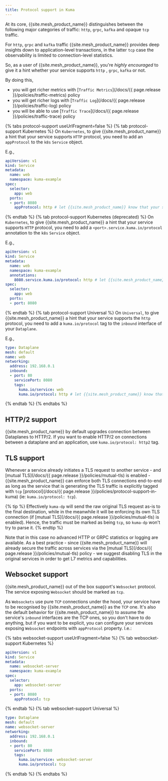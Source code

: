 ```yaml
---
title: Protocol support in Kuma
---
```


At its core, {{site.mesh_product_name}} distinguishes between the following major categories of traffic: `http`, `grpc`, `kafka` and opaque `tcp` traffic.

For `http`, `grpc` and `kafka` traffic {{site.mesh_product_name}} provides deep insights down to application-level transactions, in the latter `tcp` case the observability is limited to connection-level statistics.

So, as a user of {{site.mesh_product_name}}, you're _highly encouraged_ to give it a hint whether your service supports `http` , `grpc`, `kafka` or not.

By doing this,

* you will get richer metrics with [`Traffic Metrics`](/docs/{{ page.release }}/policies/traffic-metrics) policy
* you will get richer logs with [`Traffic Log`](/docs/{{ page.release }}/policies/traffic-log) policy
* you will be able to use [`Traffic Trace`](/docs/{{ page.release }}/policies/traffic-trace) policy

{% tabs protocol-support useUrlFragment=false %}
{% tab protocol-support Kubernetes %}
On `Kubernetes`, to give {{site.mesh_product_name}} a hint that your service supports `HTTP` protocol, you need to add an `appProtocol` to the `k8s` `Service` object.

E.g.,

```yaml
apiVersion: v1
kind: Service
metadata:
  name: web
  namespace: kuma-example
spec:
  selector:
    app: web
  ports:
  - port: 8080
    appProtocol: http # let {{site.mesh_product_name}} know that your service supports HTTP protocol
```

{% endtab %}
{% tab protocol-support Kubernetes (deprecated) %}
On `Kubernetes`, to give {{site.mesh_product_name}} a hint that your service supports `HTTP` protocol, you need to add a `<port>.service.kuma.io/protocol` annotation to the `k8s` `Service` object.

E.g.,

```yaml
apiVersion: v1
kind: Service
metadata:
  name: web
  namespace: kuma-example
  annotations:
    8080.service.kuma.io/protocol: http # let {{site.mesh_product_name}} know that your service supports HTTP protocol
spec:
  selector:
    app: web
  ports:
  - port: 8080
```

{% endtab %}
{% tab protocol-support Universal %}
On `Universal`, to give {{site.mesh_product_name}} a hint that your service supports the `http` protocol, you need to add a `kuma.io/protocol` tag to the `inbound` interface of your `Dataplane`.

E.g.,

```yaml
type: Dataplane
mesh: default
name: web
networking:
  address: 192.168.0.1 
  inbound:
  - port: 80
    servicePort: 8080
    tags:
      kuma.io/service: web
      kuma.io/protocol: http # let {{site.mesh_product_name}} know that your service supports HTTP protocol
```
{% endtab %}
{% endtabs %}

## HTTP/2 support

{{site.mesh_product_name}} by default upgrades connection between Dataplanes to HTTP/2. If you want to enable HTTP/2 on connections between a dataplane and an application, use `kuma.io/protocol: http2` tag.


## TLS support

Whenever a service already initiates a TLS request to another service - and [mutual TLS](/docs/{{ page.release }}/policies/mutual-tls) is enabled - {{site.mesh_product_name}} can enforce both TLS connections end-to-end as long as the service that is generating the TLS traffic is explicitly tagged with `tcp` [protocol](/docs/{{ page.release }}/policies/protocol-support-in-kuma) (ie: `kuma.io/protocol: tcp`).

{% tip %}
Effectively `kuma-dp` will send the raw original TLS request as-is to the final destination, while in the meanwhile it will be enforcing its own TLS connection (if [mutual TLS](/docs/{{ page.release }}/policies/mutual-tls) is enabled). Hence, the traffic must be marked as being `tcp`, so `kuma-dp` won't try to parse it.
{% endtip %}

Note that in this case no advanced HTTP or GRPC statistics or logging are available. As a best practice - since {{site.mesh_product_name}} will already secure the traffic across services via the [mutual TLS](/docs/{{ page.release }}/policies/mutual-tls) policy - we suggest disabling TLS in the original services in order to get L7 metrics and capabilities.

## Websocket support

{{site.mesh_product_name}} out of the box support's `Websocket` protocol. The service exposing `Websocket` should be marked as `tcp`.

As `Websockets` use pure `TCP` connections under the hood, your service have to be recognised by {{site.mesh_product_name}} as the `TCP` one. It's also the default behavior for {{site.mesh_product_name}} to assume the service's `inbound` interfaces are the TCP ones, so you don't have to do anything, but if you want to be explicit, you can configure your services exposing `Websocket` endpoints with `appProtocol` property. I.e.:

{% tabs websocket-support useUrlFragment=false %}
{% tab websocket-support Kubernetes %}
```yaml
apiVersion: v1
kind: Service
metadata:
  name: websocket-server
  namespace: kuma-example
spec:
  selector:
    app: websocket-server
  ports:
  - port: 8080
    appProtocol: tcp
```

{% endtab %}
{% tab websocket-support Universal %}
```yaml
type: Dataplane
mesh: default
name: websocket-server
networking:
  address: 192.168.0.1 
  inbound:
  - port: 80
    servicePort: 8080
    tags:
      kuma.io/service: websocket-server
      kuma.io/protocol: tcp
```
{% endtab %}
{% endtabs %}
